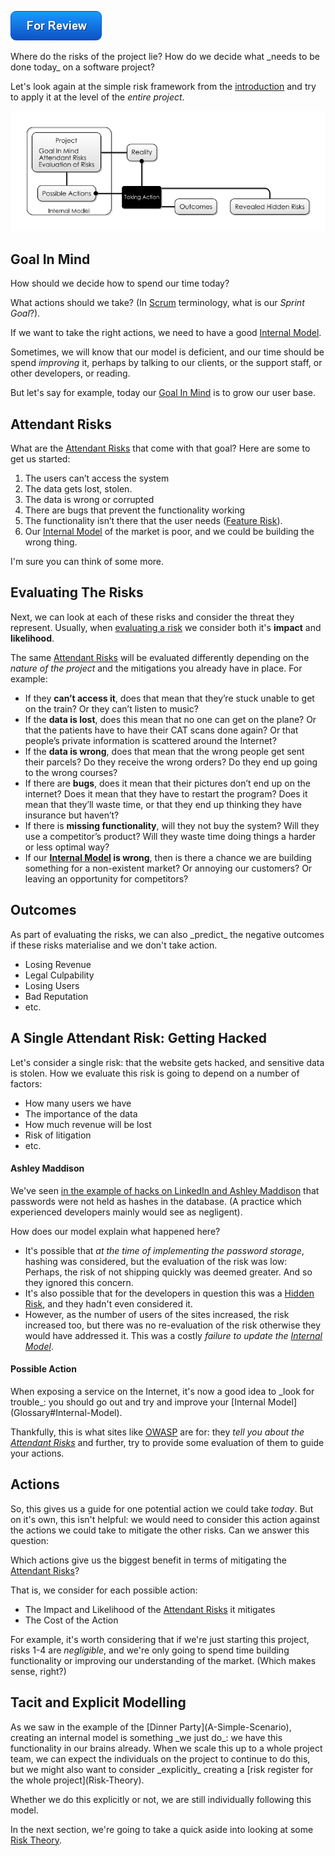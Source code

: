 ![For Review](images/state/for-review.png)

<!-- tweet-start -->Where do the risks of the project lie? <!-- tweet-end --> 

<!-- tweet-start -->How do we decide what _needs to be done today_ on a software project? <!-- tweet-end --> 

Let's look again at the simple risk framework from the [introduction](A-Simple-Scenario) and try to apply it at the level of the _entire project_.

![Taking action changes reality, but it changes your perception of the attendant risks too](images/generated/model_vs_reality.png)

## Goal In Mind

How should we decide how to spend our time today?  

What actions should we take?  (In [Scrum](Agile) terminology, what is our _Sprint Goal_?).

If we want to take the right actions, we need to have a good [Internal Model](Glossary#Internal-Model).  

Sometimes, we will know that our model is deficient, and our time should be spend _improving_ it, perhaps by talking to our clients, or the support staff, or other developers, or reading.  

But let's say for example, today our [Goal In Mind](Glossary#Goal-In-Mind) is to grow our user base.  

## Attendant Risks

What are the [Attendant Risks](Glossary#attendant-risk) that come with that goal?  Here are some to get us started:

1. The users can’t access the system
2. The data gets lost, stolen. 
3. The data is wrong or corrupted
4. There are bugs that prevent the functionality working
5. The functionality isn’t there that the user needs ([Feature Risk](Feature-Risk)).
6. Our [Internal Model](Glossary#Internal-Model) of the market is poor, and we could be building the wrong thing.

I'm sure you can think of some more. 

## Evaluating The Risks

Next, we can look at each of these risks and consider the threat they represent.  Usually, when [evaluating a risk](Risk-Theory) we consider both it's **impact** and **likelihood**.  

The same [Attendant Risks](Glossary#attendant-risk) will be evaluated differently depending on the _nature of the project_ and the mitigations you already have in place.  For example:

* If they **can’t access it**, does that mean that they’re stuck unable to get on the train?  Or they can’t listen to music?  
* If the **data is lost**, does this mean that no one can get on the plane?  Or that the patients have to have their CAT scans done again?  Or that people’s private information is scattered around the Internet?
* If the **data is wrong**, does that mean that the wrong people get sent their parcels?  Do they receive the wrong orders?  Do they end up going to the wrong courses?
* If there are **bugs**, does it mean that their pictures don’t end up on the internet?  Does it mean that they have to restart the program?  Does it mean that they’ll waste time, or that they end up thinking they have insurance but haven’t?  
* If there is **missing functionality**, will they not buy the system?  Will they use a competitor’s product?  Will they waste time doing things a harder or less optimal way?
* If our **[Internal Model](Glossary#Internal-Model) is wrong**, then is there a chance we are building something for a non-existent market?  Or annoying our customers?  Or leaving an opportunity for competitors?

## Outcomes

<!-- tweet-start -->As part of evaluating the risks, we can also _predict_ the negative outcomes if these risks materialise and we don't take action.<!-- tweet-end -->

* Losing Revenue
* Legal Culpability
* Losing Users
* Bad Reputation
* etc.

## A Single Attendant Risk:  Getting Hacked

<!-- tweet-start -->Let's consider a single risk:  that the website gets hacked, and sensitive data is stolen. <!-- tweet-end --> How we evaluate this risk is going to depend on a number of factors:

* How many users we have
* The importance of the data
* How much revenue will be lost
* Risk of litigation
* etc.

#### Ashley Maddison

We've seen [in the example of hacks on LinkedIn and Ashley Maddison](https://www.acunetix.com/blog/articles/password-hashing-and-the-ashley-madison-hack/) that passwords were not held as hashes in the database.  (A practice which experienced developers mainly would see as negligent).  

How does our model explain what happened here?

- It's possible that _at the time of implementing the password storage_, hashing was considered, but the evaluation of the risk was low:  Perhaps, the risk of not shipping quickly was deemed greater.  And so they ignored this concern.
- It's also possible that for the developers in question this was a [Hidden Risk](Glossary#Hidden-Risk), and they hadn't even considered it. 
- However, as the number of users of the sites increased, the risk increased too, but there was no re-evaluation of the risk otherwise they would have addressed it.  This was a costly _failure to update the [Internal Model](Glossary#Internal-Model)_.

#### Possible Action

<!-- tweet-start -->When exposing a service on the Internet, it's now a good idea to _look for trouble_:  you should go out and try and improve your [Internal Model](Glossary#Internal-Model).<!-- tweet-end -->   

Thankfully, <!-- tweet-start -->this is what sites like [OWASP](https://www.owasp.org/index.php/Top_10-2017_Top_10) are for:  they _tell you about the [Attendant Risks](Glossary#attendant-risk)_ <!-- tweet-end --> and further, try to provide some evaluation of them to guide your actions.

## Actions

So, this gives us a guide for one potential action we could take _today_.  But on it's own, this isn't helpful:   we would need to consider this action against the actions we could take to mitigate the other risks.  Can we answer this question:

Which actions give us the biggest benefit in terms of mitigating the [Attendant Risks](Glossary#attendant-risk)?

That is, we consider for each possible action:

- The Impact and Likelihood of the [Attendant Risks](Glossary#attendant-risk) it mitigates
- The Cost of the Action

For example, it's worth considering that if we're just starting this project, risks 1-4 are _negligible_, and we're only going to spend time building functionality or improving our understanding of the market.  (Which makes sense, right?)

## Tacit and Explicit Modelling

<!-- tweet-start -->As we saw in the example of the [Dinner Party](A-Simple-Scenario), creating an internal model is something _we just do_<!-- tweet-end -->:  we have this functionality in our brains already.  When we scale this up to a whole project team, we can expect the individuals on the project to continue to do this, but we might also want to consider _explicitly_ creating a [risk register for the whole project](Risk-Theory).  

Whether we do this explicitly or not, we are still individually following this model.

In the next section, we're going to take a quick aside into looking at some [Risk Theory](Risk-Theory).
